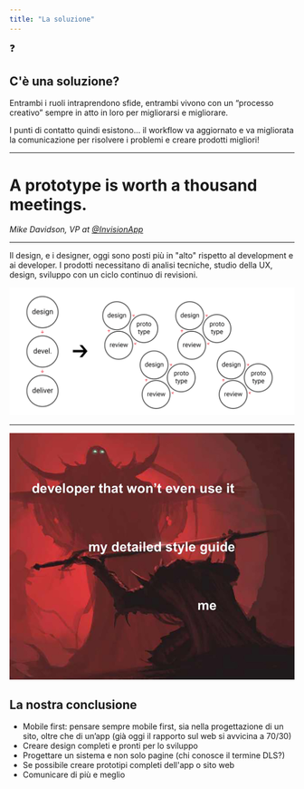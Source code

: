 ```yaml
---
title: "La soluzione"
---
```


<big>❓</big>
## C'è una soluzione?

Entrambi i ruoli intraprendono sfide, entrambi vivono con un “processo creativo” sempre in atto in loro per migliorarsi e migliorare.

I punti di contatto quindi esistono... il workflow va aggiornato e va migliorata la comunicazione per risolvere i problemi e creare prodotti migliori!

---

# A prototype is worth a thousand meetings.
<cite>Mike Davidson, VP at [@InvisionApp](https://www.invisionapp.com/)</cite>

---

Il design, e i designer, oggi sono posti più in "alto" rispetto al development e ai developer. I prodotti necessitano di analisi tecniche, studio della UX, design, sviluppo con un ciclo continuo di revisioni.

![white label](./assets/new-flow.png)

---
<div class="row">
<div class="col-6 box-shadow">

![white label](./assets/styleguidewontuse.jpg)

</div>
<div class="col-6 text-left align-self-center">

## La nostra conclusione

- Mobile first: pensare sempre mobile first, sia nella progettazione di un sito, oltre che di un’app (già oggi il rapporto sul web si avvicina a 70/30)
- Creare design completi e pronti per lo sviluppo
- Progettare un sistema e non solo pagine (chi conosce il termine DLS?)
- Se possibile creare prototipi completi dell'app o sito web
- Comunicare di più e meglio

</div>
</div>

